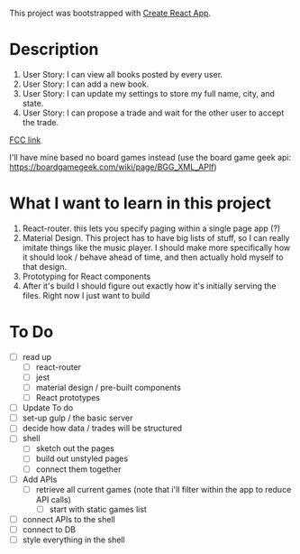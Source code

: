 This project was bootstrapped with [Create React App](https://github.com/facebookincubator/create-react-app).

# Description
1. User Story: I can view all books posted by every user.
2. User Story: I can add a new book.
3. User Story: I can update my settings to store my full name, city, and state.
4. User Story: I can propose a trade and wait for the other user to accept the trade.

[FCC link](https://www.freecodecamp.com/challenges/manage-a-book-trading-club)

I'll have mine based no board games instead (use the board game geek api: https://boardgamegeek.com/wiki/page/BGG_XML_APIf)

# What I want to learn in this project
1. React-router.  this lets you specify paging within a single page app (?)
2. Material Design.  This project has to have big lists of stuff, so I can really imitate things like the music player.  I should make more specifically how it should look / behave ahead of time, and then actually hold myself to that design.
3. Prototyping for React components
4. After it's build I should figure out exactly how it's initially serving the files. Right now I just want to build

# To Do
- [ ] read up 
  - [ ] react-router
  - [ ] jest
  - [ ] material design / pre-built components
  - [ ] React prototypes
- [ ] Update To do
- [ ] set-up gulp / the basic server
- [ ] decide how data / trades will be structured
- [ ] shell
  - [ ] sketch out the pages
  - [ ] build out unstyled pages
  - [ ] connect them together
- [ ] Add APIs
  - [ ] retrieve all current games (note that i'll filter within the app to reduce API calls)
    - [ ] start with static games list
- [ ] connect APIs to the shell
- [ ] connect to DB
- [ ] style everything in the shell